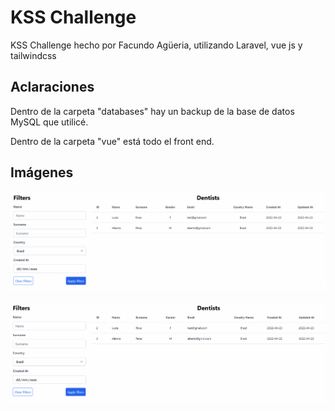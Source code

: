 
# KSS Challenge

KSS Challenge hecho por Facundo Agüeria, utilizando Laravel, vue js y tailwindcss

## Aclaraciones

Dentro de la carpeta "databases" hay un backup de la base de datos MySQL que utilicé.

Dentro de la carpeta "vue" está todo el front end.

## Imágenes

![img_1.png](img_1.png)

![img_2.png](img_2.png)
